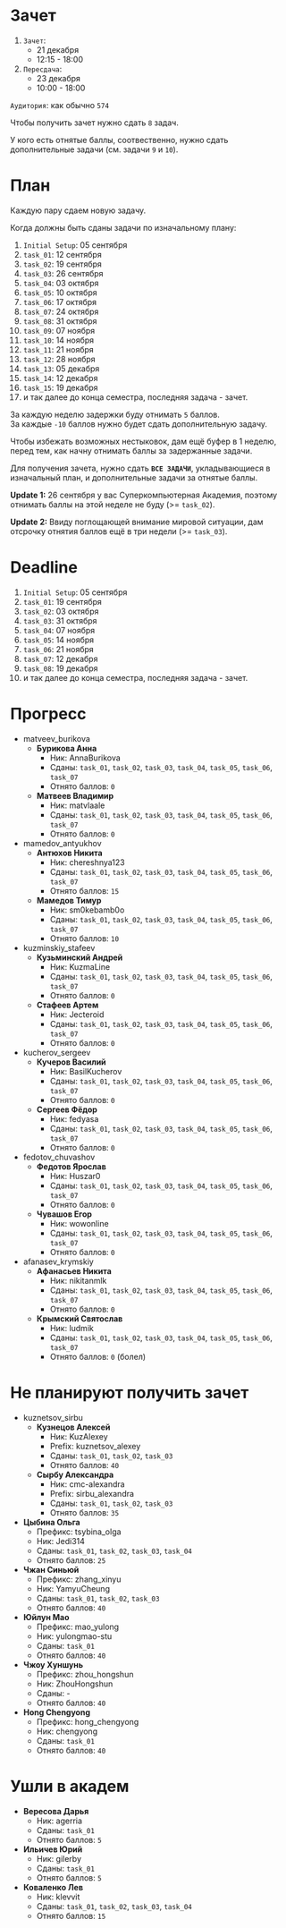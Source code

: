 # Зачет

1. `Зачет`:
    - 21 декабря
    - 12:15 - 18:00
1. `Пересдача`:
    - 23 декабря
    - 10:00 - 18:00

`Аудитория`: как обычно `574`

Чтобы получить зачет нужно сдать `8` задач.

У кого есть отнятые баллы, соотвественно, нужно сдать дополнительные задачи (см. задачи `9` и `10`).

# План

Каждую пару сдаем новую задачу.

Когда должны быть сданы задачи по изначальному плану:
1. `Initial Setup`: 05 сентября
1. `task_01`: 12 сентября
1. `task_02`: 19 сентября
1. `task_03`: 26 сентября
1. `task_04`: 03 октября
1. `task_05`: 10 октября
1. `task_06`: 17 октября
1. `task_07`: 24 октября
1. `task_08`: 31 октября
1. `task_09`: 07 ноября
1. `task_10`: 14 ноября
1. `task_11`: 21 ноября
1. `task_12`: 28 ноября
1. `task_13`: 05 декабря
1. `task_14`: 12 декабря
1. `task_15`: 19 декабря
1. и так далее до конца семестра, последняя задача - зачет.

За каждую неделю задержки буду отнимать `5` баллов.<br>
За каждые `-10` баллов нужно будет сдать дополнительную задачу.

Чтобы избежать возможных нестыковок, дам ещё буфер в 1 неделю,
перед тем, как начну отнимать баллы за задержанные задачи.

Для получения зачета, нужно сдать **`ВСЕ ЗАДАЧИ`**, укладывающиеся в изначальный план, и дополнительные задачи за отнятые баллы.

**Update 1:** 26 сентября у вас Суперкомпьютерная Академия, поэтому отнимать баллы на этой неделе не буду (>= `task_02`).

**Update 2:** Ввиду поглощающей внимание мировой ситуации, дам отсрочку отнятия баллов ещё в три недели (>= `task_03`).

# Deadline

1. `Initial Setup`: 05 сентября
1. `task_01`: 19 сентября
1. `task_02`: 03 октября
1. `task_03`: 31 октября
1. `task_04`: 07 ноября
1. `task_05`: 14 ноября
1. `task_06`: 21 ноября
1. `task_07`: 12 декабря
1. `task_08`: 19 декабря
1. и так далее до конца семестра, последняя задача - зачет.

# Прогресс

- matveev_burikova
  - **Бурикова Анна**
    - Ник: AnnaBurikova
    - Сданы: `task_01`, `task_02`, `task_03`, `task_04`, `task_05`, `task_06`, `task_07`
    - Отнято баллов: `0`
  - **Матвеев Владимир**
    - Ник: matvlaale
    - Сданы: `task_01`, `task_02`, `task_03`, `task_04`, `task_05`, `task_06`, `task_07`
    - Отнято баллов: `0`
- mamedov_antyukhov
  - **Антюхов Никита**
    - Ник: chereshnya123
    - Сданы: `task_01`, `task_02`, `task_03`, `task_04`, `task_05`, `task_06`, `task_07`
    - Отнято баллов: `15`
  - **Мамедов Тимур**
    - Ник: sm0kebamb0o
    - Сданы: `task_01`, `task_02`, `task_03`, `task_04`, `task_05`, `task_06`, `task_07`
    - Отнято баллов: `10`
- kuzminskiy_stafeev
  - **Кузьминский Андрей**
    - Ник: KuzmaLine
    - Сданы: `task_01`, `task_02`, `task_03`, `task_04`, `task_05`, `task_06`, `task_07`
    - Отнято баллов: `0`
  - **Стафеев Артем**
    - Ник: Jecteroid
    - Сданы: `task_01`, `task_02`, `task_03`, `task_04`, `task_05`, `task_06`, `task_07`
    - Отнято баллов: `0`
- kucherov_sergeev
  - **Кучеров Василий**
    - Ник: BasilKucherov
    - Сданы: `task_01`, `task_02`, `task_03`, `task_04`, `task_05`, `task_06`, `task_07`
    - Отнято баллов: `0`
  - **Сергеев Фёдор**
    - Ник: fedyasa
    - Сданы: `task_01`, `task_02`, `task_03`, `task_04`, `task_05`, `task_06`, `task_07`
    - Отнято баллов: `0`
- fedotov_chuvashov
  - **Федотов Ярослав**
    - Ник: Huszar0
    - Сданы: `task_01`, `task_02`, `task_03`, `task_04`, `task_05`, `task_06`, `task_07`
    - Отнято баллов: `0`
  - **Чувашов Егор**
    - Ник: wowonline
    - Сданы: `task_01`, `task_02`, `task_03`, `task_04`, `task_05`, `task_06`, `task_07`
    - Отнято баллов: `0`
- afanasev_krymskiy
  - **Афанасьев Никита**
    - Ник: nikitanmlk
    - Сданы: `task_01`, `task_02`, `task_03`, `task_04`, `task_05`, `task_06`, `task_07`
    - Отнято баллов: `0`
  - **Крымский Святослав**
    - Ник: ludmik
    - Сданы: `task_01`, `task_02`, `task_03`, `task_04`, `task_05`, `task_06`, `task_07`
    - Отнято баллов: `0` (болел)

# Не планируют получить зачет

- kuznetsov_sirbu
  - **Кузнецов Алексей**
    - Ник: KuzAlexey
    - Prefix: kuznetsov_alexey
    - Сданы: `task_01`, `task_02`, `task_03`
    - Отнято баллов: `40`
  - **Сырбу Александра**
    - Ник: cmc-alexandra
    - Prefix: sirbu_alexandra
    - Сданы: `task_01`, `task_02`, `task_03`
    - Отнято баллов: `35`
- **Цыбина Ольга**
  - Префикс: tsybina_olga
  - Ник: Jedi314
  - Сданы: `task_01`, `task_02`, `task_03`, `task_04`
  - Отнято баллов: `25`
- **Чжан Синьюй**
  - Префикс: zhang_xinyu
  - Ник: YamyuCheung
  - Сданы: `task_01`, `task_02`, `task_03`
  - Отнято баллов: `40`
- **Юйлун Мао**
  - Префикс: mao_yulong
  - Ник: yulongmao-stu
  - Сданы: `task_01`
  - Отнято баллов: `40`
- **Чжоу Хуншунь**
  - Префикс: zhou_hongshun
  - Ник: ZhouHongshun
  - Сданы: -
  - Отнято баллов: `40`
- **Hong Chengyong**
  - Префикс: hong_chengyong
  - Ник: chengyong
  - Сданы: `task_01`
  - Отнято баллов: `40`

# Ушли в академ

- **Вересова Дарья**
  - Ник: agerria
  - Сданы: `task_01`
  - Отнято баллов: `5`
- **Ильичев Юрий**
  - Ник: gilerby
  - Сданы: `task_01`
  - Отнято баллов: `5`
- **Коваленко Лев**
  - Ник: klevvit
  - Сданы: `task_01`, `task_02`, `task_03`, `task_04`
  - Отнято баллов: `15`
